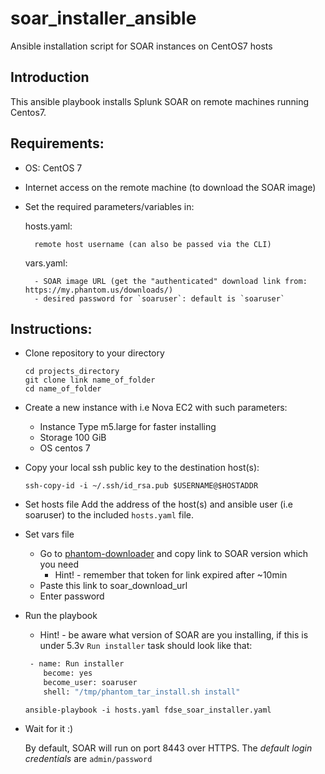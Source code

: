 # soar_installer_ansible
Ansible installation script for SOAR instances on CentOS7 hosts

## Introduction
This ansible playbook installs Splunk SOAR on remote machines running Centos7.

## Requirements:
- OS: CentOS 7
- Internet access on the remote machine (to download the SOAR image)
- Set the required parameters/variables in:

	hosts.yaml:

		remote host username (can also be passed via the CLI)


	vars.yaml:

		- SOAR image URL (get the "authenticated" download link from: https://my.phantom.us/downloads/)
		- desired password for `soaruser`: default is `soaruser`
	


## Instructions:
- Clone repository to your directory
	```
	cd projects_directory
	git clone link name_of_folder
	cd name_of_folder
	```

- Create a new instance with i.e Nova EC2 with such parameters:
	- Instance Type	m5.large for faster installing
	- Storage 100 GiB
	- OS centos 7

- Copy your local ssh public key to the destination host(s):
  
	```ssh-copy-id -i ~/.ssh/id_rsa.pub $USERNAME@$HOSTADDR``` 

- Set hosts file
	Add the address of the host(s) and ansible user (i.e soaruser) to the included `hosts.yaml` file.

- Set vars file
	- Go to [phantom-downloader](https://my.phantom.us/downloads/) and copy link to SOAR version which you need
		- Hint! - remember that token for link expired after ~10min
	- Paste this link to soar_download_url
	- Enter password

- Run the playbook

	 - Hint! - be aware what version of SOAR are you installing, if this is under 5.3v `Run installer` task should look like that:

	```bash
	 - name: Run installer
		become: yes
		become_user: soaruser
		shell: "/tmp/phantom_tar_install.sh install"
	```
	
	```ansible-playbook -i hosts.yaml fdse_soar_installer.yaml```

- Wait for it :)

	By default, SOAR will run on port 8443 over HTTPS.
	The *default login credentials* are `admin/password`
